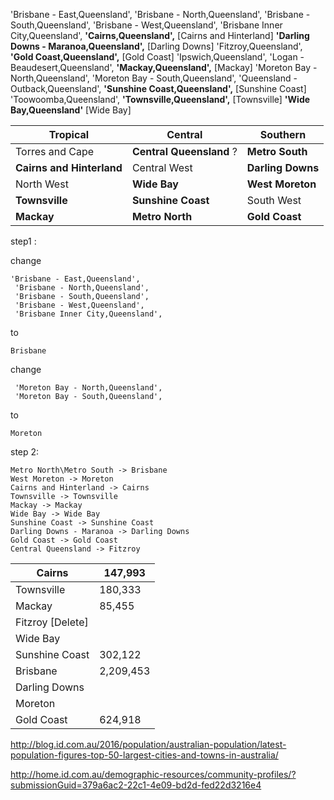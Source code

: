 
'Brisbane - East,Queensland',
 'Brisbane - North,Queensland', 
 'Brisbane - South,Queensland',
 'Brisbane - West,Queensland',
 'Brisbane Inner City,Queensland',
 **'Cairns,Queensland',**  [Cairns and Hinterland]
 **'Darling Downs - Maranoa,Queensland',** [Darling Downs]
 'Fitzroy,Queensland', 
 **'Gold Coast,Queensland',** [Gold Coast]
 'Ipswich,Queensland',
 'Logan - Beaudesert,Queensland',
 **'Mackay,Queensland',** [Mackay]
 'Moreton Bay - North,Queensland',
 'Moreton Bay - South,Queensland',
 'Queensland - Outback,Queensland',
 **'Sunshine Coast,Queensland',** [Sunshine Coast]
 'Toowoomba,Queensland',
 **'Townsville,Queensland',** [Townsville]
 **'Wide Bay,Queensland'** [Wide Bay]





| Tropical                  | Central                   | Southern          |
| ------------------------- | ------------------------- | ----------------- |
| Torres and Cape           | **Central Queensland**  ? | **Metro South**   |
| **Cairns and Hinterland** | Central West              | **Darling Downs** |
| North West                | **Wide Bay**              | **West Moreton**  |
| **Townsville**            | **Sunshine Coast**        | South West        |
| **Mackay**                | **Metro North**           | **Gold Coast**    |



step1 :

change 

```
'Brisbane - East,Queensland',
 'Brisbane - North,Queensland', 
 'Brisbane - South,Queensland', 
 'Brisbane - West,Queensland',
 'Brisbane Inner City,Queensland',
```

to

```
Brisbane
```

change

```
 'Moreton Bay - North,Queensland',
 'Moreton Bay - South,Queensland',
```

to

```
Moreton
```

step 2:

```
Metro North\Metro South -> Brisbane
West Moreton -> Moreton
Cairns and Hinterland -> Cairns
Townsville -> Townsville
Mackay -> Mackay
Wide Bay -> Wide Bay
Sunshine Coast -> Sunshine Coast
Darling Downs - Maranoa -> Darling Downs
Gold Coast -> Gold Coast
Central Queensland -> Fitzroy
```



| Cairns            | 147,993   |
| ----------------- | --------- |
| Townsville        | 180,333   |
| Mackay            | 85,455    |
| Fitzroy  [Delete] |           |
| Wide Bay          |           |
| Sunshine Coast    | 302,122   |
| Brisbane          | 2,209,453 |
| Darling Downs     |           |
| Moreton           |           |
| Gold Coast        | 624,918   |

http://blog.id.com.au/2016/population/australian-population/latest-population-figures-top-50-largest-cities-and-towns-in-australia/

http://home.id.com.au/demographic-resources/community-profiles/?submissionGuid=379a6ac2-22c1-4e09-bd2d-fed22d3216e4

